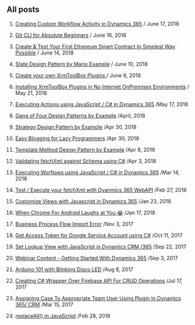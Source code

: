 ﻿## All posts

1. [Creating Custom Workflow Activity in Dynamics 365](../Custom-Workflow-Activity-Dynamics-365/) / June 17, 2018

1. [Git CLI for Absolute Beginners](../Git-CLI-Reference-Absolute-Beginners/) / June 16, 2018

1. [Create & Test Your First Ethereum Smart Contract In Simplest Way Possible](../Create-Your-First-Smart-Contract-Ganache-Remix-IDE-Ethereum) / June 14, 2018

1. [State Design Pattern by Mario Example](https://www.ashishvishwakarma.com/GoF-Design-Patterns-by-Example/State-Pattern/) / June 10, 2018

1. [Create your own XrmToolBox Plugins ](../Create-Your-Own-XrmToolBox-Plugins-Dynamics-365) / June 8, 2018

1. [Installing XrmToolBox Plugins in No Internet OnPremises Environments](../Installing-Using-XrmToolBox-Plugins-in-No-Internet-OnPremises-Environments) / May 21, 2018

1. [Executing Actions using JavaScript / C\# in Dynamics 365](../executing-actions-using-javascript-c-sharp-example-dynamics-365) /May 17, 2018

1. [Gang of Four Design Patterns by Example](https://www.ashishvishwakarma.com/GoF-Design-Patterns-by-Example/) /April, 2018

1. [Strategy Design Pattern by Example](https://www.ashishvishwakarma.com/GoF-Design-Patterns-by-Example/Strategy-Pattern/) /Apr 30, 2018

1. [Easy Blogging for Lazy Programmers](../easy-blogging-for-lazy-programmers-github-pages) /Apr 30, 2018

1. [Template Method Design Pattern by Example](https://www.ashishvishwakarma.com/GoF-Design-Patterns-by-Example/Template-Method-Pattern/) /Apr 8, 2018

1. [Validating fetchXml against Schema using C\#](../validate-dynamically-generated-fetchxml-against-schema-before-executing) /Apr 3, 2018

1. [Executing Worflows using JavaScript / C# in Dynamics 365](../executing-workflows-using-javascript-c-sharp-example-dynamics-365) /Mar 14, 2018

1. [Test / Execute your fetchXml with Dyanmics 365 WebAPI](../test-fetchxml-with-webapi-dynamics-365-fetchxml-tester/) /Feb 27, 2018

1. [Customize Views with Javascript in Dynamics 365](../customize-views-with-javascript-in-dynamics-365) /Jan 23, 2018

1. [When Chrome For Android Laughs at You 😂](../when-chrome-for-android-laughs-at-you/ReadMe.md) /Jan 17, 2018

1. [Business Process Flow Import Error](../bpf-import-error-this-process-cannot-be-imported-because-it-cannot-be-updated-or-does-not-have-a-unique-name-dynamics-365/ReadMe.md) /Nov 3, 2017

1. [Get Access Token for Google Service Account using C#](../get-access-token-for-google-api-service-account-c-sharp/ReadMe.md) /Oct 11, 2017

1. [Set Lookup View with JavaScript in Dynamics CRM /365](../set-lookup-view-with-javascript-dynamics-crm-365/ReadMe.md) /Sep 22, 2017

1. [Webinar Content - Getting Started With Dynamics 365](../dynamics-365-101-webinar/ReadMe.md) /Sep 3, 2017

1. [Arduino 101 with Blinking Disco LED](../arduino-101-disco-led/ReadMe.md) /Aug 8, 2017

1. [Creating C# Wrapper Over Firebase API For CRUD Operations](../creating-c-sharp-wrapper-over-firebase-api-for-basic-crud/ReadMe.md) /Jul 17, 2017

1. [Assigning Case To Appropriate Team User Using Plugin In Dynamics 365/ CRM](../assigning-case-to-appropriate-team-user-using-plugin-in-dynamics-365-crm/ReadMe.md) /Mar 15, 2017

1. [replaceAll() in JavaScript](../replaceall-in-javascript/ReadMe.md) /Feb 28, 2016

[//]: # (http://www.c-sharpcorner.com/code/2396/replaceall-in-javascript-without-jquery.aspx)
